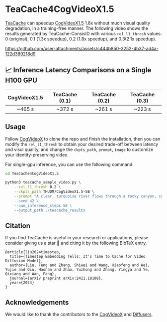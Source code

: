 <!-- ## **TeaCache4CogVideoX1.5** -->
# TeaCache4CogVideoX1.5

[TeaCache](https://github.com/LiewFeng/TeaCache) can speedup [CogVideoX1.5](https://github.com/THUDM/CogVideo) 1.8x without much visual quality degradation, in a training-free manner. The following video shows the results generated by TeaCache-ConsisID with various `rel_l1_thresh` values: 0 (original), 0.1 (1.3x speedup), 0.2 (1.8x speedup), and 0.3(2.1x speedup).

https://github.com/user-attachments/assets/c444b850-3252-4b37-ad4a-122d389218d9

## 📈 Inference Latency Comparisons on a Single H100 GPU

| CogVideoX1.5 | TeaCache (0.1) | TeaCache (0.2) | TeaCache (0.3) |
| :----------: | :------------: | :------------: | :------------: |
|    ~465 s    |     ~372 s     |     ~261 s     |     ~223 s     |


## Usage

Follow [CogVideoX](https://github.com/THUDM/CogVideo) to clone the repo and finish the installation, then you can modify the `rel_l1_thresh` to obtain your desired trade-off between latency and visul quality, and change the `ckpts_path`, `prompt`, `image` to customize your identity-preserving video.

For single-gpu inference, you can use the following command:

```bash
cd TeaCache4CogVideoX1.5

python3 teacache_sample_video.py \
    --rel_l1_thresh 0.2 \
    --ckpts_path THUDM/CogVideoX1.5-5B \
    --prompt "A clear, turquoise river flows through a rocky canyon, cascading over a small waterfall and forming a pool of water at the bottom.The river is the main focus of the scene, with its clear water reflecting the surrounding trees and rocks. The canyon walls are steep and rocky, with some vegetation growing on them. The trees are mostly pine trees, with their green needles contrasting with the brown and gray rocks. The overall tone of the scene is one of peace and tranquility.", help='Description of the video for the model to generate." \
    --seed 42 \
    --num_inference_steps 50 \
    --output_path ./teacache_results
```

## Citation

If you find TeaCache is useful in your research or applications, please consider giving us a star 🌟 and citing it by the following BibTeX entry.

```
@article{liu2024timestep,
  title={Timestep Embedding Tells: It's Time to Cache for Video Diffusion Model},
  author={Liu, Feng and Zhang, Shiwei and Wang, Xiaofeng and Wei, Yujie and Qiu, Haonan and Zhao, Yuzhong and Zhang, Yingya and Ye, Qixiang and Wan, Fang},
  journal={arXiv preprint arXiv:2411.19108},
  year={2024}
}
```


## Acknowledgements

We would like to thank the contributors to the [CogVideoX](https://github.com/THUDM/CogVideo) and [Diffusers](https://github.com/huggingface/diffusers).

